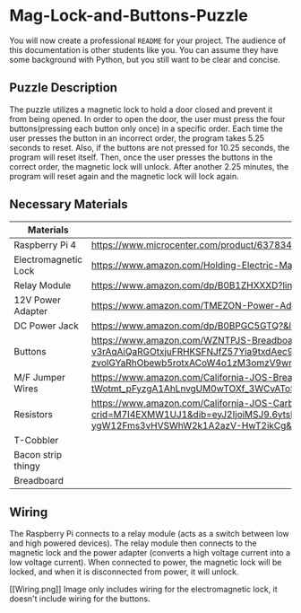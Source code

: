 # Mag-Lock-and-Buttons-Puzzle
You will now create a professional `README` for your project. The audience of this documentation is other students like you. You can assume they have some background with Python, but you still want to be clear and concise.

## Puzzle Description

The puzzle utilizes a magnetic lock to hold a door closed and prevent it from being opened. In order to open the door, the user must press the four buttons(pressing each button only once) in a specific order. Each time the user presses the button in an incorrect order, the program takes 5.25 seconds to reset. Also, if the buttons are not pressed for 10.25 seconds, the program will reset itself. Then, once the user presses the buttons in the correct order, the magnetic lock will unlock. After another 2.25 minutes, the program will reset again and the magnetic lock will lock again.


## Necessary Materials

| Materials            | Link                                                                                                                                                                                                                                                                                                                                                                                                                                                                                                                                                                         |
| -------------------- | ---------------------------------------------------------------------------------------------------------------------------------------------------------------------------------------------------------------------------------------------------------------------------------------------------------------------------------------------------------------------------------------------------------------------------------------------------------------------------------------------------------------------------------------------------------------------------- |
| Raspberry Pi 4       | https://www.microcenter.com/product/637834/raspberry-pi-4-model-b                                                                                                                                                                                                                                                                                                                                                                                                                                                                                                            |
| Electromagnetic Lock | https://www.amazon.com/Holding-Electric-Magnetic-Electromagnet-Fail-Safe/dp/B00JERC00S/ref=as_li_ss_tl?ie=UTF8&linkCode=sl1&tag=zlufy-20&linkId=096864c5faa602e12995dfab1b4a52c8&language=en_US                                                                                                                                                                                                                                                                                                                                                                              |
| Relay Module         | https://www.amazon.com/dp/B0B1ZHXXXD?linkCode=sl1&tag=zlufy-20&linkId=8b8069b6630f617304884d920146598f&language=en_US&ref_=as_li_ss_tl&th=1                                                                                                                                                                                                                                                                                                                                                                                                                                  |
| 12V Power Adapter    | https://www.amazon.com/TMEZON-Power-Adapter-Supply-2-1mm/dp/B00Q2E5IXW/ref=as_li_ss_tl?ie=UTF8&linkCode=sl1&tag=zlufy-20&linkId=6b24988db82588a9281f6fa13c2947c0&language=en_US                                                                                                                                                                                                                                                                                                                                                                                              |
| DC Power Jack        | https://www.amazon.com/dp/B0BPGC5GTQ?&linkCode=sl1&tag=zlufy-20&linkId=c76078686dfa517bb173c375dee38373&language=en_US&ref_=as_li_ss_tl                                                                                                                                                                                                                                                                                                                                                                                                                                      |
| Buttons              | https://www.amazon.com/WZNTPJS-Breadboard-Pushbutton-Electronics-Sensitivity/dp/B0FJLV2HD8/ref=sr_1_1_sspa?dib=eyJ2IjoiMSJ9.1mKnO9_w1JoCQPOR8qMlnAsC-r-v3rAqAiQaRGOtxjuFRHKSFNJfZ57Yia9txdAec94Aq9qM686KqF_VPfyjVXK13Jg_Ggpsg_qOzbuJDZpo_yV303qI1pP6rbaABisIapG5wLQjZAB3bL0xZLFL3aVqxlqCmSWDmVGud5fQuoaXYO-vklsFkYjAIADtzzUuaKA4dVxybMV4TGEa-hKl2FjUEmRBHk7HacHLYGs4uAQ.fUic-zvolGYaRhObewb5rotxACoW4o1zM3omzV9wmSE&dib_tag=se&keywords=raspberry+pi+buttons&qid=1758229981&sr=8-1-spons&sp_csd=d2lkZ2V0TmFtZT1zcF9hdGY&psc=1                                                |
| M/F Jumper Wires     | https://www.amazon.com/California-JOS-Breadboard-Optional-Multicolored/dp/B0BRTHR2RL/ref=sr_1_3?dib=eyJ2IjoiMSJ9.33Wpgk3lhPKLijkvnUR8BCHZ162tO6_pDczMCIn5t6DXcG5xDgYK6kv910gD3F_hUsT3buJIIHLzsOjc6Bggo12VaKYjsEeCyXcrcP0MoJnoz11FYvyy1QpV66MYX97YEu1TbrksLltSjmN-YMzWj2ZLn9ctQdyeW_9kkAKPDJIIAPKBSsPRO-tWotmt_pFyzgA1AhLnvgUM0wTOXf_3WCvAToSTqg8Bnz6jaVQOrCc.rt26ihHzz71o2_qFrwmMw02nf7cAjtPQkBsfY132xvM&dib_tag=se&keywords=male+to+female+jumper+wires&qid=1759258956&sr=8-3                                                                                               |
| Resistors            | https://www.amazon.com/California-JOS-Carbon-Resistor-Tolerance/dp/B0BR68QQPF/ref=sr_1_2_sspa?crid=M7I4EXMW1UJ1&dib=eyJ2IjoiMSJ9.6ytsDc_SLGT7AJp0OfWBjmgpdQkGEHMUbGkNFFtiJpJopIjWyqxW66wfsvJ_oRzE4L0V9dWnKS4DB0IQdqgnAWvkUHh_7sVbuPK2AqowMBQER2fV6qb0TLZyWOBHn732xzBHHllDXh3f5DmO8_iSJEXCshGQTmXMVPlPK7D8exQuIHU2OOEiTS621C9pqF0m_b_bjS5ttcRelUkIR8c9gnPDQwXrT3QsKdZ9PHfeUkc.7cINQLifP-ygW12Fms3vHVSWhW2k1A2azV-HwT2ikCg&dib_tag=se&keywords=resistors%2B10k%CE%A9&qid=1759259579&sprefix=resistors%2B10k%CF%89%2Caps%2C172&sr=8-2-spons&sp_csd=d2lkZ2V0TmFtZT1zcF9hdGY&th=1 |
| T-Cobbler            |                                                                                                                                                                                                                                                                                                                                                                                                                                                                                                                                                                              |
| Bacon strip thingy   |                                                                                                                                                                                                                                                                                                                                                                                                                                                                                                                                                                              |
| Breadboard           |                                                                                                                                                                                                                                                                                                                                                                                                                                                                                                                                                                              |



## Wiring

The Raspberry Pi connects to a relay module (acts as a switch between low and high powered devices). The relay module then connects to the magnetic lock and the power adapter (converts a high voltage current into a low voltage current). When connected to power, the magnetic lock will be locked, and when it is disconnected from power, it will unlock. 

[[Wiring.png]]
Image only includes wiring for the electromagnetic lock, it doesn't include wiring for the buttons.
